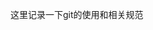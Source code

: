 这里记录一下git的使用和相关规范

<!-- These are common Git commands used in various situations:

start a working area (see also: git help tutorial)
   clone     Clone a repository into a new directory
   init      Create an empty Git repository or reinitialize an existing one

work on the current change (see also: git help everyday)
   add       Add file contents to the index
   mv        Move or rename a file, a directory, or a symlink
   restore   Restore working tree files
   rm        Remove files from the working tree and from the index

examine the history and state (see also: git help revisions)
   bisect    Use binary search to find the commit that introduced a bug
   diff      Show changes between commits, commit and working tree, etc
   grep      Print lines matching a pattern
   log       Show commit logs
   show      Show various types of objects
   status    Show the working tree status

grow, mark and tweak your common history
   branch    List, create, or delete branches
   commit    Record changes to the repository
   merge     Join two or more development histories together
   rebase    Reapply commits on top of another base tip
   reset     Reset current HEAD to the specified state
   switch    Switch branches
   tag       Create, list, delete or verify a tag object signed with GPG

collaborate (see also: git help workflows)
   fetch     Download objects and refs from another repository
   pull      Fetch from and integrate with another repository or a local branch
   push      Update remote refs along with associated objects

'git help -a' and 'git help -g' list available subcommands and some
concept guides. See 'git help <command>' or 'git help <concept>'
to read about a specific subcommand or concept.
See 'git help git' for an overview of the system.


github pages只会寻找根目录index.html；如果没有就会显示md文件。
照此思路，对于vue项目，应该新建一个分支（gh-pages）放dist文件里的东西,github你的仓库  settings pages选分支选gh-pages，
可以写一个自动化脚本,
# deploy.sh
###
 # @Descripttion: 部署命令是 bash deploy.sh
 # @Author: xx
 # @Date: 2021-08-27 14:32:19
### 
# 错误时停止
set -e

# 打包
npm run build

# 进入目标文件夹
cd dist

# 提交到本地仓库

git init
git add -A
git commit -m 'deploy'

# 提交到 你的项目的 gh-pages 分支
git push -f git@你的仓库.git master:gh-pages

cd - -->

